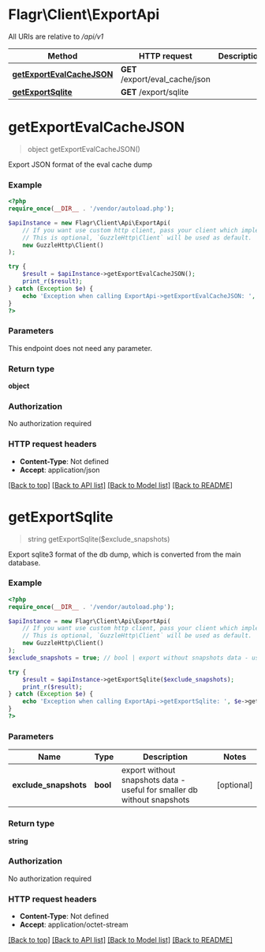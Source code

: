 # Flagr\Client\ExportApi

All URIs are relative to */api/v1*

Method | HTTP request | Description
------------- | ------------- | -------------
[**getExportEvalCacheJSON**](ExportApi.md#getexportevalcachejson) | **GET** /export/eval_cache/json | 
[**getExportSqlite**](ExportApi.md#getexportsqlite) | **GET** /export/sqlite | 

# **getExportEvalCacheJSON**
> object getExportEvalCacheJSON()



Export JSON format of the eval cache dump

### Example
```php
<?php
require_once(__DIR__ . '/vendor/autoload.php');

$apiInstance = new Flagr\Client\Api\ExportApi(
    // If you want use custom http client, pass your client which implements `GuzzleHttp\ClientInterface`.
    // This is optional, `GuzzleHttp\Client` will be used as default.
    new GuzzleHttp\Client()
);

try {
    $result = $apiInstance->getExportEvalCacheJSON();
    print_r($result);
} catch (Exception $e) {
    echo 'Exception when calling ExportApi->getExportEvalCacheJSON: ', $e->getMessage(), PHP_EOL;
}
?>
```

### Parameters
This endpoint does not need any parameter.

### Return type

**object**

### Authorization

No authorization required

### HTTP request headers

 - **Content-Type**: Not defined
 - **Accept**: application/json

[[Back to top]](#) [[Back to API list]](../../README.md#documentation-for-api-endpoints) [[Back to Model list]](../../README.md#documentation-for-models) [[Back to README]](../../README.md)

# **getExportSqlite**
> string getExportSqlite($exclude_snapshots)



Export sqlite3 format of the db dump, which is converted from the main database.

### Example
```php
<?php
require_once(__DIR__ . '/vendor/autoload.php');

$apiInstance = new Flagr\Client\Api\ExportApi(
    // If you want use custom http client, pass your client which implements `GuzzleHttp\ClientInterface`.
    // This is optional, `GuzzleHttp\Client` will be used as default.
    new GuzzleHttp\Client()
);
$exclude_snapshots = true; // bool | export without snapshots data - useful for smaller db without snapshots

try {
    $result = $apiInstance->getExportSqlite($exclude_snapshots);
    print_r($result);
} catch (Exception $e) {
    echo 'Exception when calling ExportApi->getExportSqlite: ', $e->getMessage(), PHP_EOL;
}
?>
```

### Parameters

Name | Type | Description  | Notes
------------- | ------------- | ------------- | -------------
 **exclude_snapshots** | **bool**| export without snapshots data - useful for smaller db without snapshots | [optional]

### Return type

**string**

### Authorization

No authorization required

### HTTP request headers

 - **Content-Type**: Not defined
 - **Accept**: application/octet-stream

[[Back to top]](#) [[Back to API list]](../../README.md#documentation-for-api-endpoints) [[Back to Model list]](../../README.md#documentation-for-models) [[Back to README]](../../README.md)

